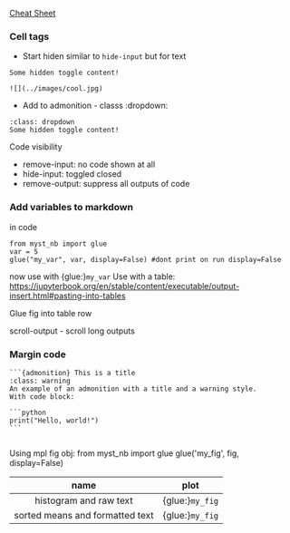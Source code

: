 




[Cheat Sheet](https://jupyterbook.org/en/stable/reference/cheatsheet.html#reference-documents)

### Cell tags

 - Start hiden similar to `hide-input` but for text
```{toggle}
Some hidden toggle content!

![](../images/cool.jpg)
```

- Add to admonition - classs :dropdown:
```{admonition} Click the button to reveal!
:class: dropdown
Some hidden toggle content!

```

Code visibility
- remove-input: no code shown at all
- hide-input: toggled closed
- remove-output: suppress all outputs of code

### Add variables to markdown

in code
```{python}
from myst_nb import glue
var = 5
glue("my_var", var, display=False) #dont print on run display=False

```

now use with {glue:}`my_var`
Use with a table:
https://jupyterbook.org/en/stable/content/executable/output-insert.html#pasting-into-tables

Glue fig into table row


scroll-output - scroll long outputs

### Margin code

````{margin}
```{admonition} This is a title
:class: warning
An example of an admonition with a title and a warning style.
With code block:

```python
print("Hello, world!")
```


````




Using mpl fig obj:
from myst_nb import glue
glue('my_fig', fig, display=False)

| name                            |       plot                    |
|:-------------------------------:|:-----------------------------:|
| histogram and raw text          | {glue:}`my_fig`             | 
| sorted means and formatted text | {glue:}`my_fig`     | 